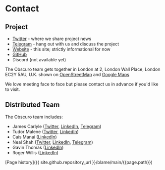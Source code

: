 # Contact

## Project
* [Twitter](https://twitter.com/obscuronet) - where we share project news
* [Telegram](https://t.me/obscuronet) - hang out with us and discuss the project
* [Website](https://obscu.ro) - this site; strictly informational for now
* [GitHub](https://github.com/corda/obscuro.github.io)
* Discord (not available yet)

The Obscuro team gets together in London at 2, London Wall Place, London EC2Y 5AU, U.K. shown on [OpenStreetMap](https://osm.org/go/euu4uwJ2k?way=516268543) and [Google Maps](https://goo.gl/maps/ttexhfyjnqMTPsq16)

We love meeting face to face but please contact us in advance if you'd like to visit.

##  Distributed Team
The Obscuro team includes:
* James Carlyle ([Twitter](https://twitter.com/jwgcarlyle), [LinkedIn](https://www.linkedin.com/in/jamescarlyle/), [Telegram](https://t.me/jamescarlyle))
* Tudor Malene ([Twitter](https://twitter.com/TudorMalene), [LinkedIn](https://www.linkedin.com/in/tudormalene/))
* Cais Manai ([LinkedIn](https://www.linkedin.com/in/caismanai/))
* Neal Shah ([Twitter](https://twitter.com/NealShah66), [LinkedIn](https://www.linkedin.com/in/shahneal/), [Telegram](https://t.me/ns3020))
* Gavin Thomas ([LinkedIn](https://www.linkedin.com/in/gavthomas/))
* Roger Willis ([LinkedIn](https://www.linkedin.com/in/roger-willis/))

[Page history]({{ site.github.repository_url }}/blame/main/{{page.path}})